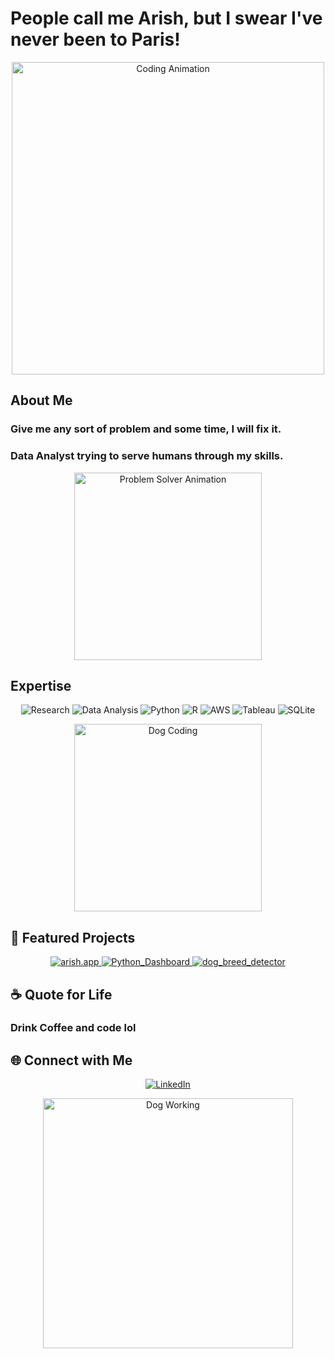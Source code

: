 # People call me Arish, but I swear I've never been to Paris!

<p align="center">
  <img src="https://media.giphy.com/media/LmNwrBhejkK9EFP504/giphy.gif" alt="Coding Animation" width="500"/>
</p>

## About Me

### Give me any sort of problem and some time, I will fix it.
### Data Analyst trying to serve humans through my skills.

<p align="center">
  <img src="https://media.giphy.com/media/836HiJc7pgzy8iNXCn/giphy.gif" alt="Problem Solver Animation" width="300"/>
</p>

## Expertise

<p align="center">
  <img src="https://img.shields.io/badge/-Research-333333?style=for-the-badge&logo=google-scholar" alt="Research"/>
  <img src="https://img.shields.io/badge/-Data_Analysis-333333?style=for-the-badge&logo=data-usage" alt="Data Analysis"/>
  <img src="https://img.shields.io/badge/-Python-333333?style=for-the-badge&logo=python" alt="Python"/>
  <img src="https://img.shields.io/badge/-R-333333?style=for-the-badge&logo=r" alt="R"/>
  <img src="https://img.shields.io/badge/-AWS-333333?style=for-the-badge&logo=amazon-aws" alt="AWS"/>
  <img src="https://img.shields.io/badge/-Tableau-333333?style=for-the-badge&logo=tableau" alt="Tableau"/>
  <img src="https://img.shields.io/badge/-SQLite-333333?style=for-the-badge&logo=sqlite" alt="SQLite"/>
</p>

<p align="center">
  <img src="https://media.giphy.com/media/26ufnwz3wDUli7GU0/giphy.gif" alt="Dog Coding" width="300"/>
</p>

## 🚀 Featured Projects

<p align="center">
  <a href="https://github.com/acharyaarish/arish.app">
    <img src="https://github-readme-stats.vercel.app/api/pin/?username=acharyaarish&repo=arish.app&theme=radical" alt="arish.app" />
  </a>
  <a href="https://github.com/acharyaarish/Python_Dashboard">
    <img src="https://github-readme-stats.vercel.app/api/pin/?username=acharyaarish&repo=Python_Dashboard&theme=radical" alt="Python_Dashboard" />
  </a>
  <a href="https://github.com/acharyaarish/dog_breed_detector">
    <img src="https://github-readme-stats.vercel.app/api/pin/?username=acharyaarish&repo=dog_breed_detector&theme=radical" alt="dog_breed_detector" />
  </a>
</p>

## ☕ Quote for Life

### Drink Coffee and code lol


## 🌐 Connect with Me

<p align="center">
  <a href="https://www.linkedin.com/in/acharyaarish/">
    <img src="https://img.shields.io/badge/-LinkedIn-333333?style=for-the-badge&logo=linkedin" alt="LinkedIn"/>
  </a>
</p>

<p align="center">
  <img src="https://media.giphy.com/media/aC45M5Q4D07Pq/giphy.gif" alt="Dog Working" width="400"/>
</p>
